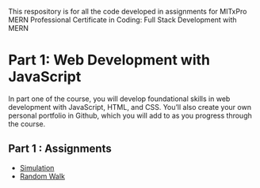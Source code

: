 This respository is for all the code developed in assignments for MITxPro MERN Professional Certificate in Coding: Full Stack Development with MERN

<h1>Part 1: Web Development with JavaScript </h1> 
In part one of the course, you will develop foundational skills in web development with JavaScript, HTML, and CSS.  
You’ll also create your own personal portfolio in Github, which you will add to as you progress through the course. 
<h2>Part 1 : Assignments</h2>
<ul>
  <li><a href="https://github.com/manju-gitit/manju-gitit.github.io/tree/main/simulation">Simulation</a></li>  
  <li><a href="https://github.com/manju-gitit/manju-gitit.github.io/tree/main/RandomWalk">Random Walk</a></li>
</ul>


